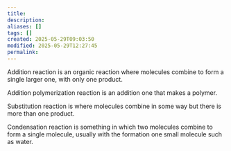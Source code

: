 ```yaml
---
title: 
description: 
aliases: []
tags: []
created: 2025-05-29T09:03:50
modified: 2025-05-29T12:27:45
permalink:
---
```


Addition reaction is an organic reaction where molecules combine to form a single larger one, with only one product.

Addition polymerization reaction is an addition one that makes a polymer.

Substitution reaction is where molecules combine in some way but there is more than one product.

Condensation reaction is something in which two molecules combine to form a single molecule, usually with the formation one small molecule such as water.
